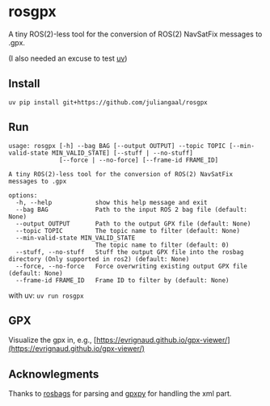 # rosgpx

A tiny ROS(2)-less tool for the conversion of ROS(2) NavSatFix messages to .gpx.

(I also needed an excuse to test [uv](https://docs.astral.sh/uv/))

## Install

```
uv pip install git+https://github.com/juliangaal/rosgpx
```

## Run

```
usage: rosgpx [-h] --bag BAG [--output OUTPUT] --topic TOPIC [--min-valid-state MIN_VALID_STATE] [--stuff | --no-stuff]
              [--force | --no-force] [--frame-id FRAME_ID]

A tiny ROS(2)-less tool for the conversion of ROS(2) NavSatFix messages to .gpx

options:
  -h, --help            show this help message and exit
  --bag BAG             Path to the input ROS 2 bag file (default: None)
  --output OUTPUT       Path to the output GPX file (default: None)
  --topic TOPIC         The topic name to filter (default: None)
  --min-valid-state MIN_VALID_STATE
                        The topic name to filter (default: 0)
  --stuff, --no-stuff   Stuff the output GPX file into the rosbag directory (Only supported in ros2) (default: None)
  --force, --no-force   Force overwriting existing output GPX file (default: None)
  --frame-id FRAME_ID   Frame ID to filter by (default: None)
```

with uv: `uv run rosgpx`

## GPX

Visualize the gpx in, e.g., [https://evrignaud.github.io/gpx-viewer/](https://evrignaud.github.io/gpx-viewer/)

## Acknowlegments

Thanks to [rosbags](https://ternaris.gitlab.io/rosbags/) for parsing and [gpxpy](https://pypi.org/project/gpxpy/) for handling the xml part.
